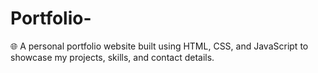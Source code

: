 # Portfolio-
🌐 A personal portfolio website built using HTML, CSS, and JavaScript to showcase my projects, skills, and contact details.
